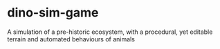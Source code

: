 # dino-sim-game
A simulation of a pre-historic ecosystem, with a procedural, yet editable terrain and automated behaviours of animals 
